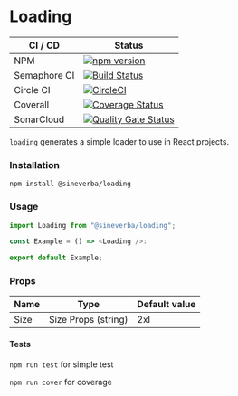 Loading
=======

| CI / CD | Status |
| ------- | ------ |
| NPM | [![npm version](https://badge.fury.io/js/%40sineverba%2Floading.svg)](https://badge.fury.io/js/%40sineverba%2Floading) |
| Semaphore CI | [![Build Status](https://sineverba.semaphoreci.com/badges/npm-pkg-loading/branches/master.svg?style=shields&key=96116fb6-cff3-4bd6-bf17-35519e01df20)](https://sineverba.semaphoreci.com/projects/npm-pkg-loading) |
| Circle CI | [![CircleCI](https://dl.circleci.com/status-badge/img/gh/sineverba/npm-pkg-loading/tree/master.svg?style=svg)](https://dl.circleci.com/status-badge/redirect/gh/sineverba/npm-pkg-loading/tree/master) |
| Coverall | [![Coverage Status](https://coveralls.io/repos/github/sineverba/npm-pkg-loading/badge.svg?branch=master)](https://coveralls.io/github/sineverba/npm-pkg-loading?branch=master) |
| SonarCloud | [![Quality Gate Status](https://sonarcloud.io/api/project_badges/measure?project=npm-pkg-years-interval&metric=alert_status)](https://sonarcloud.io/summary/new_code?id=npm-pkg-years-interval) |


`loading` generates a simple loader to use in React projects.

### Installation
`npm install @sineverba/loading`

### Usage

```js
import Loading from "@sineverba/loading";

const Example = () => <Loading />:

export default Example;
```

### Props

| Name | Type | Default value |
| ---- | ---- | ------------- |
| Size | Size Props (string) | 2xl |

#### Tests

`npm run test` for simple test

`npm run cover` for coverage
